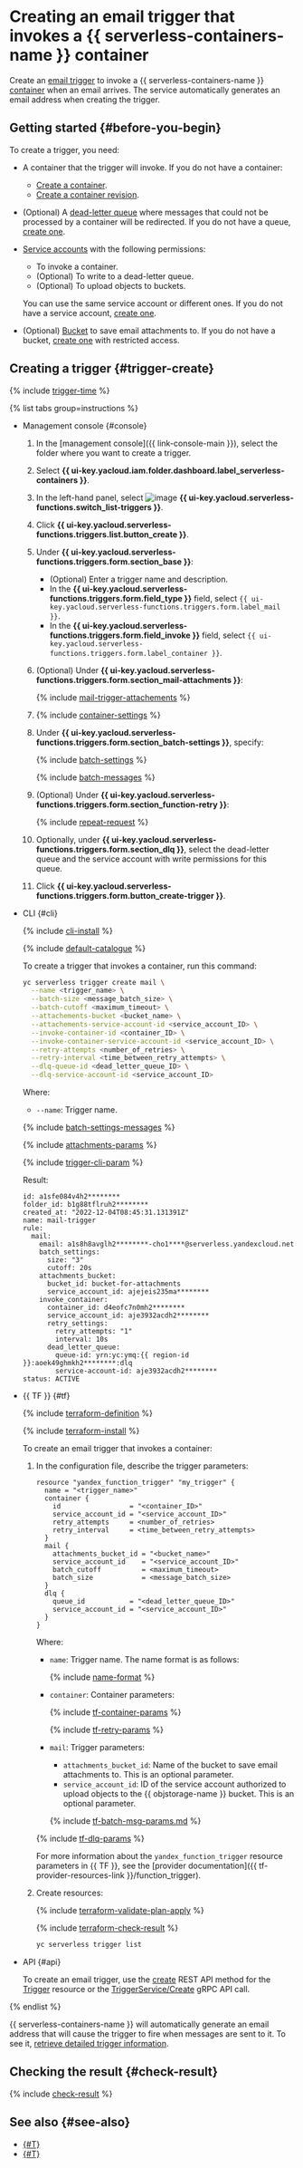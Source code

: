 # Creating an email trigger that invokes a {{ serverless-containers-name }} container

Create an [email trigger](../concepts/trigger/mail-trigger.md) to invoke a {{ serverless-containers-name }} [container](../concepts/container.md) when an email arrives. The service automatically generates an email address when creating the trigger.

## Getting started {#before-you-begin}

To create a trigger, you need:

* A container that the trigger will invoke. If you do not have a container:

    * [Create a container](../../serverless-containers/operations/create.md).
    * [Create a container revision](../../serverless-containers/operations/manage-revision.md#create).

* (Optional) A [dead-letter queue](../../serverless-containers/concepts/dlq.md) where messages that could not be processed by a container will be redirected. If you do not have a queue, [create one](../../message-queue/operations/message-queue-new-queue.md).

* [Service accounts](../../iam/concepts/users/service-accounts.md) with the following permissions:
    
    * To invoke a container.
    * (Optional) To write to a dead-letter queue.
    * (Optional) To upload objects to buckets.
    
    You can use the same service account or different ones. If you do not have a service account, [create one](../../iam/operations/sa/create.md).

* (Optional) [Bucket](../../storage/concepts/bucket.md) to save email attachments to. If you do not have a bucket, [create one](../../storage/operations/buckets/create.md) with restricted access.

## Creating a trigger {#trigger-create}

{% include [trigger-time](../../_includes/functions/trigger-time.md) %}

{% list tabs group=instructions %}

- Management console {#console}

    1. In the [management console]({{ link-console-main }}), select the folder where you want to create a trigger.

    1. Select **{{ ui-key.yacloud.iam.folder.dashboard.label_serverless-containers }}**.

    1. In the left-hand panel, select ![image](../../_assets/console-icons/gear-play.svg) **{{ ui-key.yacloud.serverless-functions.switch_list-triggers }}**.

    1. Click **{{ ui-key.yacloud.serverless-functions.triggers.list.button_create }}**.

    1. Under **{{ ui-key.yacloud.serverless-functions.triggers.form.section_base }}**:

        * (Optional) Enter a trigger name and description.
        * In the **{{ ui-key.yacloud.serverless-functions.triggers.form.field_type }}** field, select `{{ ui-key.yacloud.serverless-functions.triggers.form.label_mail }}`.
        * In the **{{ ui-key.yacloud.serverless-functions.triggers.form.field_invoke }}** field, select `{{ ui-key.yacloud.serverless-functions.triggers.form.label_container }}`.
    
    1. (Optional) Under **{{ ui-key.yacloud.serverless-functions.triggers.form.section_mail-attachments }}**:
      
        {% include [mail-trigger-attachements](../../_includes/functions/mail-trigger-attachements.md) %}

    1. {% include [container-settings](../../_includes/serverless-containers/container-settings.md) %}

    1. Under **{{ ui-key.yacloud.serverless-functions.triggers.form.section_batch-settings }}**, specify:

        {% include [batch-settings](../../_includes/functions/batch-settings.md) %}

        {% include [batch-messages](../../_includes/serverless-containers/batch-messages.md) %} 

    1. (Optional) Under **{{ ui-key.yacloud.serverless-functions.triggers.form.section_function-retry }}**:

        {% include [repeat-request](../../_includes/serverless-containers/repeat-request.md) %}

    1. Optionally, under **{{ ui-key.yacloud.serverless-functions.triggers.form.section_dlq }}**, select the dead-letter queue and the service account with write permissions for this queue.

    1. Click **{{ ui-key.yacloud.serverless-functions.triggers.form.button_create-trigger }}**.

- CLI {#cli}

    {% include [cli-install](../../_includes/cli-install.md) %}

    {% include [default-catalogue](../../_includes/default-catalogue.md) %}

    To create a trigger that invokes a container, run this command:

    ```bash
    yc serverless trigger create mail \
      --name <trigger_name> \
      --batch-size <message_batch_size> \
      --batch-cutoff <maximum_timeout> \
      --attachements-bucket <bucket_name> \
      --attachements-service-account-id <service_account_ID> \
      --invoke-container-id <container_ID> \
      --invoke-container-service-account-id <service_account_ID> \
      --retry-attempts <number_of_retries> \
      --retry-interval <time_between_retry_attempts> \
      --dlq-queue-id <dead_letter_queue_ID> \
      --dlq-service-account-id <service_account_ID>
    ```

    Where:

    * `--name`: Trigger name.

    {% include [batch-settings-messages](../../_includes/serverless-containers/batch-settings-messages.md) %}

    {% include [attachments-params](../../_includes/functions/attachments-params.md) %}

    {% include [trigger-cli-param](../../_includes/serverless-containers/trigger-cli-param.md) %}

    Result:

    ```text
    id: a1sfe084v4h2********
    folder_id: b1g88tflruh2********
    created_at: "2022-12-04T08:45:31.131391Z"
    name: mail-trigger
    rule:
      mail:
        email: a1s8h8avglh2********-cho1****@serverless.yandexcloud.net
        batch_settings:
          size: "3"
          cutoff: 20s
        attachments_bucket:
          bucket_id: bucket-for-attachments
          service_account_id: ajejeis235ma********
        invoke_container:
          container_id: d4eofc7n0mh2********
          service_account_id: aje3932acdh2********
          retry_settings:
            retry_attempts: "1"
            interval: 10s
          dead_letter_queue:
            queue-id: yrn:yc:ymq:{{ region-id }}:aoek49ghmkh2********:dlq
            service-account-id: aje3932acdh2********
    status: ACTIVE
    ```

- {{ TF }} {#tf}

    {% include [terraform-definition](../../_tutorials/_tutorials_includes/terraform-definition.md) %}

    {% include [terraform-install](../../_includes/terraform-install.md) %}
  
    To create an email trigger that invokes a container:
  
    1. In the configuration file, describe the trigger parameters:

       ```hcl
       resource "yandex_function_trigger" "my_trigger" {
         name = "<trigger_name>"
         container {
           id                 = "<container_ID>"
           service_account_id = "<service_account_ID>"
           retry_attempts     = <number_of_retries>
           retry_interval     = <time_between_retry_attempts>
         }
         mail {
           attachments_bucket_id = "<bucket_name>"
           service_account_id    = "<service_account_ID>"
           batch_cutoff          = <maximum_timeout>
           batch_size            = <message_batch_size>
         }
         dlq {
           queue_id           = "<dead_letter_queue_ID>"
           service_account_id = "<service_account_ID>"
         }
       }
       ```

       Where:

       * `name`: Trigger name. The name format is as follows:

          {% include [name-format](../../_includes/name-format.md) %}
    
       * `container`: Container parameters:
         
          {% include [tf-container-params](../../_includes/serverless-containers/tf-container-params.md) %}

          {% include [tf-retry-params](../../_includes/serverless-containers/tf-retry-params.md) %}

       * `mail`: Trigger parameters:

           * `attachments_bucket_id`: Name of the bucket to save email attachments to. This is an optional parameter.
           * `service_account_id`: ID of the service account authorized to upload objects to the {{ objstorage-name }} bucket. This is an optional parameter.

           {% include [tf-batch-msg-params.md](../../_includes/serverless-containers/tf-batch-msg-params.md) %}

       {% include [tf-dlq-params](../../_includes/serverless-containers/tf-dlq-params.md) %}

       For more information about the `yandex_function_trigger` resource parameters in {{ TF }}, see the [provider documentation]({{ tf-provider-resources-link }}/function_trigger).

    1. Create resources:

        {% include [terraform-validate-plan-apply](../../_tutorials/_tutorials_includes/terraform-validate-plan-apply.md) %}

        {% include [terraform-check-result](../../_tutorials/_tutorials_includes/terraform-check-result.md) %}

        ```bash
        yc serverless trigger list
        ```

- API {#api}

  To create an email trigger, use the [create](../triggers/api-ref/Trigger/create.md) REST API method for the [Trigger](../triggers/api-ref/Trigger/index.md) resource or the [TriggerService/Create](../triggers/api-ref/grpc/Trigger/create.md) gRPC API call.

{% endlist %}

{{ serverless-containers-name }} will automatically generate an email address that will cause the trigger to fire when messages are sent to it. To see it, [retrieve detailed trigger information](trigger-list.md#trigger-get).

## Checking the result {#check-result}

{% include [check-result](../../_includes/serverless-containers/check-result.md) %}

## See also {#see-also}

* [{#T}](../../functions/operations/trigger/mail-trigger-create.md)
* [{#T}](../../api-gateway/operations/trigger/mail-trigger-create.md)
